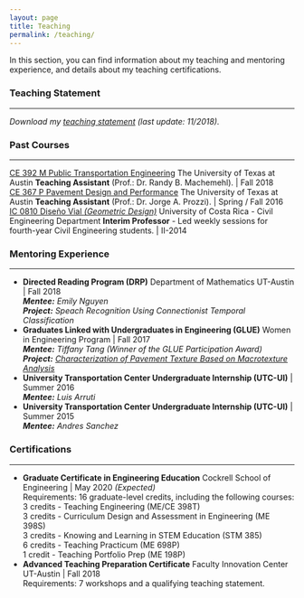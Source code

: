 ```yaml
---
layout: page
title: Teaching
permalink: /teaching/
---
```


In this section, you can find information about my teaching and mentoring experience, and details about my teaching certifications.

### Teaching Statement
___
<i>Download my [teaching statement](/downloads/teaching_statement.pdf) (last update: 11/2018).</i>

### Past Courses
___

[CE 392 M Public Transportation Engineering](/downloads/2018_syllabus.pdf) The University of Texas at Austin <b>Teaching Assistant</b> (Prof.: Dr. Randy B. Machemehl). | Fall 2018 <br>
[CE 367 P Pavement Design and Performance](/downloads/2016_syllabus.pdf) The University of Texas at Austin <b>Teaching Assistant</b> (Prof.: Dr. Jorge A. Prozzi). | Spring / Fall 2016 <br>
[IC 0810 Diseño Vial <i>(Geometric Design)</i>](/downloads/2014_programa.pdf) University of Costa Rica - Civil Engineering Department <b>Interim Professor</b> - Led weekly sessions for fourth-year Civil Engineering students. | II-2014 <br>

### Mentoring Experience
___
- <b>Directed Reading Program (DRP)</b> Department of Mathematics UT-Austin  | Fall 2018 <br>
<i><b>Mentee:</b> Emily Nguyen <br>
<b>Project:</b> Speach Recognition Using Connectionist Temporal Classification</i><br>
- <b>Graduates Linked with Undergraduates in Engineering (GLUE)</b> Women in Engineering Program | Fall 2017 <br>
<i><b>Mentee:</b> Tiffany Tang <i>(Winner of the GLUE Participation Award)</i> <br>
<b>Project:</b> [Characterization of Pavement Texture Based on Macrotexture Analysis](/downloads/2017_GLUE.pdf)</i><br>
- <b>University Transportation Center Undergraduate Internship (UTC-UI)</b> | Summer 2016 <br>
<i><b>Mentee:</b> Luis Arruti <br></i>
- <b>University Transportation Center Undergraduate Internship (UTC-UI)</b> | Summer 2015 <br>
<i><b>Mentee:</b> Andres Sanchez</i>

### Certifications
___
- <b>Graduate Certificate in Engineering Education</b> Cockrell School of Engineering | May 2020 <i>(Expected)</i> <br>
Requirements: 16 graduate-level credits, including the following courses: <br>
3 credits - Teaching Engineering (ME/CE 398T) <br>
3 credits - Curriculum Design and Assessment in Engineering (ME 398S)<br>
3 credits - Knowing and Learning in STEM Education (STM 385)<br>
6 credits - Teaching Practicum (ME 698P)<br>
1 credit - Teaching Portfolio Prep (ME 198P)<br>
- <b>Advanced Teaching Preparation Certificate</b> Faculty Innovation Center UT-Austin | Fall 2018<br>
Requirements: 7 workshops and a qualifying teaching statement.
